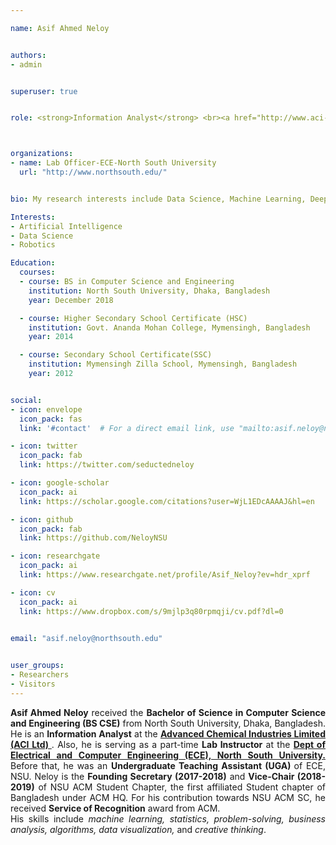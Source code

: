 ```yaml
---

name: Asif Ahmed Neloy


authors:
- admin


superuser: true


role: <strong>Information Analyst</strong> <br><a href="http://www.aci-bd.com/" target="_blank">ACI Limited</a>



organizations: 
- name: Lab Officer-ECE-North South University
  url: "http://www.northsouth.edu/"


bio: My research interests include Data Science, Machine Learning, Deep learning, IoT, Robotics, Computer Vision and ROS.

Interests:
- Artificial Intelligence
- Data Science
- Robotics

Education:
  courses:
  - course: BS in Computer Science and Engineering
    institution: North South University, Dhaka, Bangladesh
    year: December 2018

  - course: Higher Secondary School Certificate (HSC)
    institution: Govt. Ananda Mohan College, Mymensingh, Bangladesh
    year: 2014

  - course: Secondary School Certificate(SSC)
    institution: Mymensingh Zilla School, Mymensingh, Bangladesh
    year: 2012


social:
- icon: envelope
  icon_pack: fas
  link: '#contact'  # For a direct email link, use "mailto:asif.neloy@northsouth.edu".

- icon: twitter
  icon_pack: fab
  link: https://twitter.com/seductedneloy

- icon: google-scholar
  icon_pack: ai
  link: https://scholar.google.com/citations?user=WjL1EDcAAAAJ&hl=en

- icon: github
  icon_pack: fab
  link: https://github.com/NeloyNSU

- icon: researchgate
  icon_pack: ai
  link: https://www.researchgate.net/profile/Asif_Neloy?ev=hdr_xprf

- icon: cv
  icon_pack: ai
  link: https://www.dropbox.com/s/9mjlp3q80rpmqji/cv.pdf?dl=0


email: "asif.neloy@northsouth.edu"

 
user_groups:
- Researchers
- Visitors
---
```


<p style="text-align:justify;"> <strong>Asif Ahmed Neloy</strong> received the <strong>Bachelor of Science in Computer Science and Engineering (BS CSE)</strong> from North South University, Dhaka, Bangladesh. He is an <strong>Information Analyst</strong> at the <strong> <a href="http://www.aci-bd.com/" target="_blank">Advanced Chemical Industries Limited (ACI Ltd) </strong></a>. Also, he is serving as a part-time <strong> Lab Instructor</strong> at the <strong><a href="http://ece.northsouth.edu/" target="_blank">Dept of Electrical and Computer Engineering (ECE), North South University.</strong></a> Before that, he was an <strong>Undergraduate Teaching Assistant (UGA) </strong> of ECE, NSU. Neloy is the <strong>Founding Secretary (2017-2018)</strong> and <strong>Vice-Chair (2018-2019)</strong>  of NSU ACM Student Chapter, the first affiliated Student chapter of Bangladesh under ACM HQ. For his contribution towards NSU ACM SC, he received <strong>Service of Recognition</strong> award from ACM. <br>His skills include <i>machine learning, statistics, problem-solving, business analysis, algorithms, data visualization,</i> and <i>creative thinking</i>. 

</p>



  
